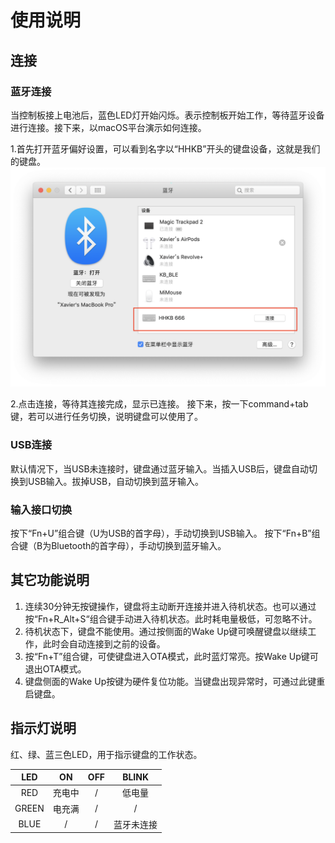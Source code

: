 # 使用说明
## 连接
### 蓝牙连接
当控制板接上电池后，蓝色LED灯开始闪烁。表示控制板开始工作，等待蓝牙设备进行连接。接下来，以macOS平台演示如何连接。

1.首先打开蓝牙偏好设置，可以看到名字以“HHKB”开头的键盘设备，这就是我们的键盘。
![Bluetooth Config](../images/bluetooth_config.JPG)

2.点击连接，等待其连接完成，显示已连接。
接下来，按一下command+tab键，若可以进行任务切换，说明键盘可以使用了。

### USB连接
默认情况下，当USB未连接时，键盘通过蓝牙输入。当插入USB后，键盘自动切换到USB输入。拔掉USB，自动切换到蓝牙输入。

### 输入接口切换
按下“Fn+U”组合键（U为USB的首字母），手动切换到USB输入。
按下“Fn+B”组合键（B为Bluetooth的首字母），手动切换到蓝牙输入。

## 其它功能说明
1. 连续30分钟无按键操作，键盘将主动断开连接并进入待机状态。也可以通过按“Fn+R_Alt+S“组合键手动进入待机状态。此时耗电量极低，可忽略不计。
2. 待机状态下，键盘不能使用。通过按侧面的Wake Up键可唤醒键盘以继续工作，此时会自动连接到之前的设备。
3. 按“Fn+T”组合键，可使键盘进入OTA模式，此时蓝灯常亮。按Wake Up键可退出OTA模式。
4. 键盘侧面的Wake Up按键为硬件复位功能。当键盘出现异常时，可通过此键重启键盘。

## 指示灯说明
红、绿、蓝三色LED，用于指示键盘的工作状态。

 LED|ON|OFF|BLINK
 :--:|:--:|:--:|:--:
 RED|充电中|/|低电量
 GREEN|电充满|/|/
 BLUE|/|/|蓝牙未连接


